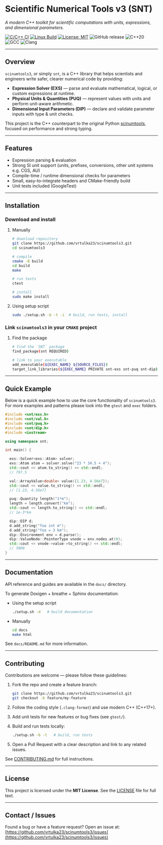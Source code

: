 # **Scientific Numerical Tools v3 (SNT)**  
*A modern C++ toolkit for scientific computations with units, expressions, and dimensional parameters.*

[![C/C++ CI](https://github.com/vrtulka23/scinumtools3/actions/workflows/c-cpp.yml/badge.svg)](https://github.com/vrtulka23/scinumtools3/actions/workflows/c-cpp.yml)
[![Linux Build](https://img.shields.io/github/actions/workflow/status/vrtulka23/scinumtools3/c-cpp.yml?label=Linux%20build)](https://github.com/vrtulka23/scinumtools3/actions/workflows/build-linux.yml)
[![License: MIT](https://img.shields.io/badge/License-MIT-yellow.svg)](LICENSE)
![GitHub release](https://img.shields.io/github/v/release/vrtulka23/scinumtools3?include_prereleases)
![C++20](https://img.shields.io/badge/C%2B%2B-20-blue.svg?logo=c%2B%2B&logoColor=white)
![GCC](https://img.shields.io/badge/gcc-%3E%3D11-blue)
![Clang](https://img.shields.io/badge/clang-%3E%3D20-blue)

---

## Overview
`scinumtools3`, or simply `snt`, is a C++ library that helps scientists and engineers write safer, clearer numerical code by providing:

- **Expression Solver (EXS)** — parse and evaluate mathematical, logical, or custom expressions at runtime.  
- **Physical Units & Quantities (PUQ)** — represent values with units and perform unit-aware arithmetic.  
- **Dimensional Input Parameters (DIP)** — declare and validate parameter inputs with type & unit checks.

This project is the C++ counterpart to the original Python [scinumtools](https://github.com/vrtulka23/scinumtools/tree/main), focused on performance and strong typing.

---

## Features
- Expression parsing & evaluation  
- Strong SI unit support (units, prefixes, conversions, other unit systems e.g. CGS, AU)  
- Compile-time / runtime dimensional checks for parameters  
- Small, easy-to-integrate headers and CMake-friendly build  
- Unit tests included (GoogleTest)

---

## Installation

### Download and install

1) Manually

   ```bash
   # download repository
   git clone https://github.com/vrtulka23/scinumtools3.git
   cd scinumtools3
   
   # compile
   cmake -B build
   cd build
   make
   
   # run tests
   ctest
   
   # install
   sudo make install
   ```

2) Using setup script

   ```bash
   sudo ./setup.sh -b -t -i  # build, run tests, install
   ```

### Link `scinumtools3` in your `CMAKE` project

1) Find the package

   ```bash
   # find the `SNT` package
   find_package(snt REQUIRED)

   # link to your executable
   add_executable(${EXEC_NAME} ${SOURCE_FILES})
   target_link_libraries(${EXEC_NAME} PRIVATE snt-exs snt-puq snt-dip)
   ```

---

## Quick Example

Below is a quick example how to use the core functionality of `scinumtools3`.
For more examples and patterns please look into the ``gtest`` and ``exec`` folders.

```cpp
#include <snt/exs.h>
#include <snt/val.h>
#include <snt/puq.h>
#include <snt/dip.h>
#include <iostream>

using namespace snt;

int main() {

  exs::Solver<exs::Atom> solver;
  exs::Atom atom = solver.solve("23 * 34.5 + 4");
  std::cout << atom.to_string() << std::endl;
  // 797.5

  val::ArrayValue<double> value({1.23, 4.56e7});
  std::cout << value.to_string() << std::endl;
  // [1.23, 4.56e7]

  puq::Quantity length("1*m");
  length = length.convert("km");
  std::cout << length.to_string() << std::endl;
  // 1e-3*km

  dip::DIP d;
  d.add_string("foo int m");
  d.add_string("foo = 3 km");
  dip::Environment env = d.parse();
  dip::ValueNode::PointerType vnode = env.nodes.at(0);
  std::cout << vnode->value->to_string() << std::endl;
  // 3000
}
```

---

## Documentation

API reference and guides are available in the `docs/` directory.

To generate Doxigen + breathe + Sphinx documentation:

* Using the setup script

  ```bash
  ./setup.sh -d   # build documentation
  ```
  
* Manually

  ```bash
  cd docs
  make html
  ```

See `docs/README.md` for more information.

---

## Contributing

Contributions are welcome — please follow these guidelines:

1. Fork the repo and create a feature branch:

   ```bash
   git clone https://github.com/vrtulka23/scinumtools3.git
   git checkout -b feature/my-feature
   ```
2. Follow the coding style (`.clang-format`) and use modern C++ (C++17+).
3. Add unit tests for new features or bug fixes (see `gtest/`).
4. Build and run tests locally:

   ```bash
   ./setup.sh -b -t   # build, run tests
   ```
5. Open a Pull Request with a clear description and link to any related issues.

See [CONTRIBUTING.md](https://github.com/vrtulka23/scinumtools3/blob/main/CONTRIBUTING.md) for full instructions.

---

## License

This project is licensed under the **MIT License**. See the [LICENSE](https://github.com/vrtulka23/scinumtools3/blob/main/LICENSE) file for full text.

---

## Contact / Issues

Found a bug or have a feature request? Open an issue at:
[https://github.com/vrtulka23/scinumtools3/issues](https://github.com/vrtulka23/scinumtools3/issues)

